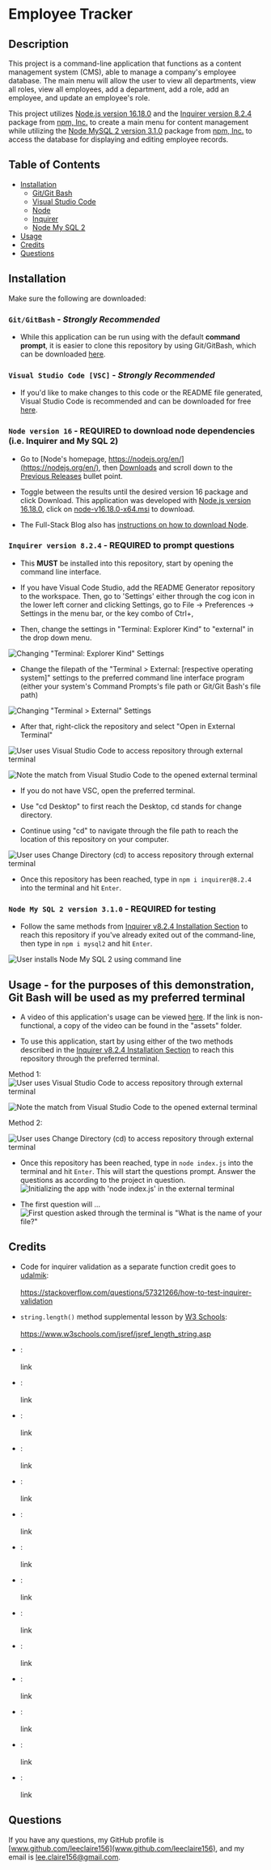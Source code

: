 # Employee Tracker


## Description

This project is a command-line application that functions as a content management system (CMS), able to manage a company's employee database. The main menu will allow the user to view all departments, view all roles, view all employees, add a department, add a role, add an employee, and update an employee's role.
<!-- BONUS: Update employee managers. View employees by manager. View employees by department. Delete departments, roles, and employees. View the total utilized budget of a department—in other words, the combined salaries of all employees in that department.-->

This project utilizes [Node.js version 16.18.0](https://nodejs.org/en/) and the [Inquirer version 8.2.4](https://www.npmjs.com/package/inquirer) package from [npm, Inc.](https://www.npmjs.com/) to create a main menu for content management while utilizing the [Node MySQL 2 version 3.1.0](https://www.npmjs.com/package/mysql2) package from [npm, Inc.](https://www.npmjs.com/) to access the database for displaying and editing employee records.


## Table of Contents
- [Installation](#installation)
    - [Git/Git Bash](#gitgit-bash---strongly-recommended)
    - [Visual Studio Code](#visual-studio-code-vsc---strongly-recommended)
    - [Node](#node-version-16---required-to-download-node-dependencies-ie-inquirer-and-my-sql-2)
    - [Inquirer](#inquirer-version-824---required-to-prompt-questions)
    - [Node My SQL 2](#node-my-sql-2-version-310---required-for-testing)
- [Usage](#usage---for-the-purposes-of-this-demonstration-git-bash-will-be-used-as-my-preferred-terminal)
- [Credits](#credits)
- [Questions](#questions)


## Installation

Make sure the following are downloaded:

### `Git/GitBash` - *Strongly Recommended*
* While this application can be run using with the default **command prompt**, it is easier to clone this repository by using Git/GitBash, which can be downloaded [here](https://git-scm.com/downloads).

### `Visual Studio Code [VSC]` - *Strongly Recommended*

* If you'd like to make changes to this code or the README file generated, Visual Studio Code is recommended and can be downloaded for free [here](https://code.visualstudio.com/download).

### `Node version 16` - **REQUIRED** to download node dependencies (i.e. Inquirer and My SQL 2)
* Go to [Node's homepage, https://nodejs.org/en/](https://nodejs.org/en/), then [Downloads](https://nodejs.org/en/download/) and scroll down to the [Previous Releases](https://nodejs.org/en/download/releases/) bullet point. 

* Toggle between the results until the desired version 16 package and click Download. This application was developed with [Node.js version 16.18.0](https://nodejs.org/dist/v16.18.0/), click on [node-v16.18.0-x64.msi](https://nodejs.org/download/release/v16.18.0/node-v16.18.0-x64.msi) to download.

* The Full-Stack Blog also has [instructions on how to download Node](https://coding-boot-camp.github.io/full-stack/nodejs/how-to-install-nodejs).

### `Inquirer version 8.2.4` - **REQUIRED** to prompt questions

* This **MUST** be installed into this repository, start by opening the command line interface.

* If you have Visual Code Studio, add the README Generator repository to the workspace. Then, go to 'Settings' either through the cog icon in the lower left corner and clicking Settings, go to File -> Preferences -> Settings in the menu bar, or the key combo of Ctrl+,

* Then, change the settings in "Terminal: Explorer Kind" to "external" in the drop down menu.

![Changing "Terminal: Explorer Kind" Settings](./assets/screenshots/External-Terminal-Settings-1.PNG)
        
* Change the filepath of the "Terminal > External: [respective operating system]" settings to the preferred command line interface program (either your system's Command Prompts's file path or Git/Git Bash's file path)

![Changing "Terminal > External" Settings](./assets/screenshots/External-Terminal-Settings-1.PNG)

* After that, right-click the repository and select "Open in External Terminal"

![User uses Visual Studio Code to access repository through external terminal](./assets/screenshots/External-Terminal-Method-1-1.PNG)

![Note the match from Visual Studio Code to the opened external terminal](./assets/screenshots/External-Terminal-Method-1-2.PNG)


* If you do not have VSC, open the preferred terminal.

* Use "cd Desktop" to first reach the Desktop, cd stands for change directory.

* Continue using "cd" to navigate through the file path to reach the location of this repository on your computer.

![User uses Change Directory (cd) to access repository through external terminal](./assets/screenshots/External-Terminal-Method-2.PNG)

* Once this repository has been reached, type in `npm i inquirer@8.2.4` into the terminal and hit `Enter`.

### `Node My SQL 2 version 3.1.0` - **REQUIRED** for testing

* Follow the same methods from [Inquirer v8.2.4 Installation Section](#inquirer-version-824---required-to-prompt-questions) to reach this repository if you've already exited out of the command-line, then type in `npm i mysql2` and hit `Enter`.

![User installs Node My SQL 2 using command line](./assets/screenshots/npm-i-mysql2.PNG)


## Usage - for the purposes of this demonstration, Git Bash will be used as my preferred terminal

* A video of this application's usage can be viewed [here](#blank). If the link is non-functional, a copy of the video can be found in the "assets" folder.

* To use this application, start by using either of the two methods described in the [Inquirer v8.2.4 Installation Section](#inquirer-version-824---required-to-prompt-questions) to reach this repository through the preferred terminal.

Method 1:
![User uses Visual Studio Code to access repository through external terminal](./assets/screenshots/External-Terminal-Method-1-1.PNG)

![Note the match from Visual Studio Code to the opened external terminal](./assets/screenshots/External-Terminal-Method-1-2.PNG)

Method 2:

![User uses Change Directory (cd) to access repository through external terminal](./assets/screenshots/External-Terminal-Method-2.PNG)

* Once this repository has been reached, type in `node index.js` into the terminal and hit `Enter`. This will start the questions prompt. Answer the questions as according to the project in question.
![Initializing the app with 'node index.js' in the external terminal](./assets/screenshots/External-Terminal-Initializing.PNG)

* The first question will ...
![First question asked through the terminal is "What is the name of your file?"](./)


## Credits

* Code for inquirer validation as a separate function credit goes to [udalmik](https://stackoverflow.com/users/1584167/udalmik):<br></br> https://stackoverflow.com/questions/57321266/how-to-test-inquirer-validation

* `string.length()` method supplemental lesson by [W3 Schools](https://www.w3schools.com/default.asp):<br></br> https://www.w3schools.com/jsref/jsref_length_string.asp

* []():<br></br> link

* []():<br></br> link

* []():<br></br> link

* []():<br></br> link

* []():<br></br> link

* []():<br></br> link

* []():<br></br> link

* []():<br></br> link

* []():<br></br> link

* []():<br></br> link

* []():<br></br> link

* []():<br></br> link

* []():<br></br> link

* []():<br></br> link


## Questions
If you have any questions, my GitHub profile is [www.github.com/leeclaire156](www.github.com/leeclaire156), and my email is [lee.claire156@gmail.com](mailto:lee.claire156@gmail.com).